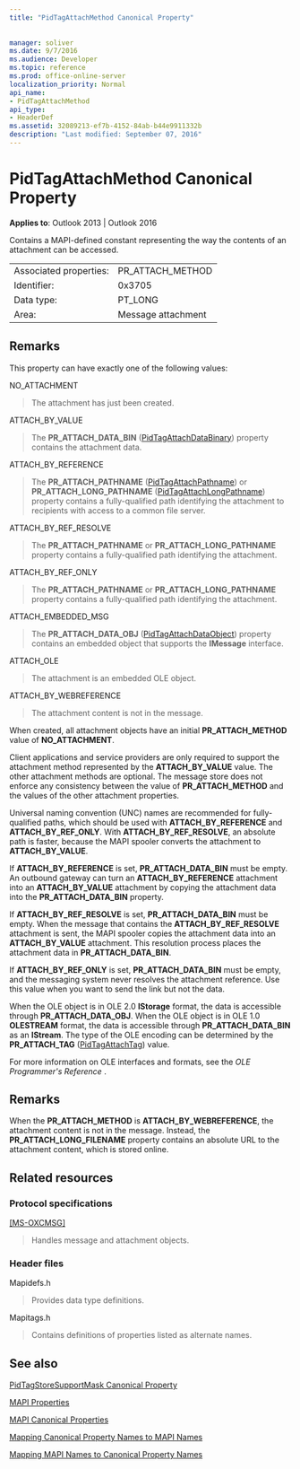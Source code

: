 ```yaml
---
title: "PidTagAttachMethod Canonical Property"
 
 
manager: soliver
ms.date: 9/7/2016
ms.audience: Developer
ms.topic: reference
ms.prod: office-online-server
localization_priority: Normal
api_name:
- PidTagAttachMethod
api_type:
- HeaderDef
ms.assetid: 32089213-ef7b-4152-84ab-b44e9911332b
description: "Last modified: September 07, 2016"
---
```


# PidTagAttachMethod Canonical Property

 
  
**Applies to**: Outlook 2013 | Outlook 2016 
  
Contains a MAPI-defined constant representing the way the contents of an attachment can be accessed. 
  
|||
|:-----|:-----|
|Associated properties:  <br/> |PR_ATTACH_METHOD  <br/> |
|Identifier:  <br/> |0x3705  <br/> |
|Data type:  <br/> |PT_LONG  <br/> |
|Area:  <br/> |Message attachment  <br/> |
   
## Remarks

This property can have exactly one of the following values:
  
NO_ATTACHMENT 
  
> The attachment has just been created. 
    
ATTACH_BY_VALUE 
  
> The **PR_ATTACH_DATA_BIN** ([PidTagAttachDataBinary](pidtagattachdatabinary-canonical-property.md)) property contains the attachment data. 
    
ATTACH_BY_REFERENCE 
  
> The **PR_ATTACH_PATHNAME** ([PidTagAttachPathname](pidtagattachpathname-canonical-property.md)) or **PR_ATTACH_LONG_PATHNAME** ([PidTagAttachLongPathname](pidtagattachlongpathname-canonical-property.md)) property contains a fully-qualified path identifying the attachment to recipients with access to a common file server. 
    
ATTACH_BY_REF_RESOLVE 
  
> The **PR_ATTACH_PATHNAME** or **PR_ATTACH_LONG_PATHNAME** property contains a fully-qualified path identifying the attachment. 
    
ATTACH_BY_REF_ONLY 
  
> The **PR_ATTACH_PATHNAME** or **PR_ATTACH_LONG_PATHNAME** property contains a fully-qualified path identifying the attachment. 
    
ATTACH_EMBEDDED_MSG 
  
> The **PR_ATTACH_DATA_OBJ** ([PidTagAttachDataObject](pidtagattachdataobject-canonical-property.md)) property contains an embedded object that supports the **IMessage** interface. 
    
ATTACH_OLE 
  
> The attachment is an embedded OLE object.
    
ATTACH_BY_WEBREFERENCE 
  
> The attachment content is not in the message. 
    
When created, all attachment objects have an initial **PR_ATTACH_METHOD** value of **NO_ATTACHMENT**. 
  
Client applications and service providers are only required to support the attachment method represented by the **ATTACH_BY_VALUE** value. The other attachment methods are optional. The message store does not enforce any consistency between the value of **PR_ATTACH_METHOD** and the values of the other attachment properties. 
  
Universal naming convention (UNC) names are recommended for fully-qualified paths, which should be used with **ATTACH_BY_REFERENCE** and **ATTACH_BY_REF_ONLY**. With **ATTACH_BY_REF_RESOLVE**, an absolute path is faster, because the MAPI spooler converts the attachment to **ATTACH_BY_VALUE**. 
  
If **ATTACH_BY_REFERENCE** is set, **PR_ATTACH_DATA_BIN** must be empty. An outbound gateway can turn an **ATTACH_BY_REFERENCE** attachment into an **ATTACH_BY_VALUE** attachment by copying the attachment data into the **PR_ATTACH_DATA_BIN** property. 
  
If **ATTACH_BY_REF_RESOLVE** is set, **PR_ATTACH_DATA_BIN** must be empty. When the message that contains the **ATTACH_BY_REF_RESOLVE** attachment is sent, the MAPI spooler copies the attachment data into an **ATTACH_BY_VALUE** attachment. This resolution process places the attachment data in **PR_ATTACH_DATA_BIN**. 
  
If **ATTACH_BY_REF_ONLY** is set, **PR_ATTACH_DATA_BIN** must be empty, and the messaging system never resolves the attachment reference. Use this value when you want to send the link but not the data. 
  
When the OLE object is in OLE 2.0 **IStorage** format, the data is accessible through **PR_ATTACH_DATA_OBJ**. When the OLE object is in OLE 1.0 **OLESTREAM** format, the data is accessible through **PR_ATTACH_DATA_BIN** as an **IStream**. The type of the OLE encoding can be determined by the **PR_ATTACH_TAG** ([PidTagAttachTag](pidtagattachtag-canonical-property.md)) value. 
  
For more information on OLE interfaces and formats, see the  *OLE Programmer's Reference*  . 
  
## Remarks

When the **PR_ATTACH_METHOD** is **ATTACH_BY_WEBREFERENCE**, the attachment content is not in the message. Instead, the **PR_ATTACH_LONG_FILENAME** property contains an absolute URL to the attachment content, which is stored online. 
  
## Related resources

### Protocol specifications

[[MS-OXCMSG]](http://msdn.microsoft.com/library/7fd7ec40-deec-4c06-9493-1bc06b349682%28Office.15%29.aspx)
  
> Handles message and attachment objects.
    
### Header files

Mapidefs.h
  
> Provides data type definitions.
    
Mapitags.h
  
> Contains definitions of properties listed as alternate names.
    
## See also



[PidTagStoreSupportMask Canonical Property](pidtagstoresupportmask-canonical-property.md)


[MAPI Properties](mapi-properties.md)
  
[MAPI Canonical Properties](mapi-canonical-properties.md)
  
[Mapping Canonical Property Names to MAPI Names](mapping-canonical-property-names-to-mapi-names.md)
  
[Mapping MAPI Names to Canonical Property Names](mapping-mapi-names-to-canonical-property-names.md)

